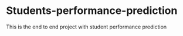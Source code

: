# Students-performance-prediction
This is the end to end project with student performance prediction 
